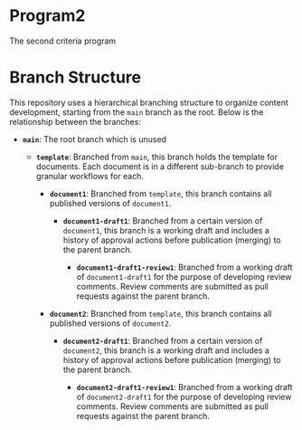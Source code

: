 # Program2
The second criteria program

# Branch Structure

This repository uses a hierarchical branching structure to organize content development, starting from the `main` branch as the root. Below is the relationship between the branches:

- **`main`**: The root branch which is unused

  - **`template`**: Branched from `main`, this branch holds the template for documents. Each document is in a different sub-branch to provide granular workflows for each.
  
    - **`document1`**: Branched from `template`, this branch contains all published versions of `document1`.
    
      - **`document1-draft1`**: Branched from a certain version of `document1`, this branch is a working draft and includes a history of approval actions before publication (merging) to the parent branch.

        - **`document1-draft1-review1`**: Branched from a working draft of `document1-draft1` for the purpose of developing review comments. Review comments are submitted as pull requests against the parent branch.
       
    - **`document2`**: Branched from `template`, this branch contains all published versions of `document2`.
    
      - **`document2-draft1`**: Branched from a certain version of `document2`, this branch is a working draft and includes a history of approval actions before publication (merging) to the parent branch.

        - **`document2-draft1-review1`**: Branched from a working draft of `document2-draft1` for the purpose of developing review comments. Review comments are submitted as pull requests against the parent branch.
